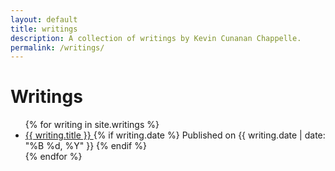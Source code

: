 ```yaml
---
layout: default
title: writings
description: A collection of writings by Kevin Cunanan Chappelle.
permalink: /writings/
---
```


<h1>Writings</h1>

<div id="link-container">
  <ul>
    {% for writing in site.writings %}
      <li class="row">
        <div class="link-wrapper">
          <a href="{{ writing.url }}" class="writing-link">
            {{ writing.title }}
          </a>
          {% if writing.date %}
            <span class="subtitle">Published on {{ writing.date | date: "%B %d, %Y" }}</span>
          {% endif %}
        </div>
      </li>
    {% endfor %}
  </ul>
</div>